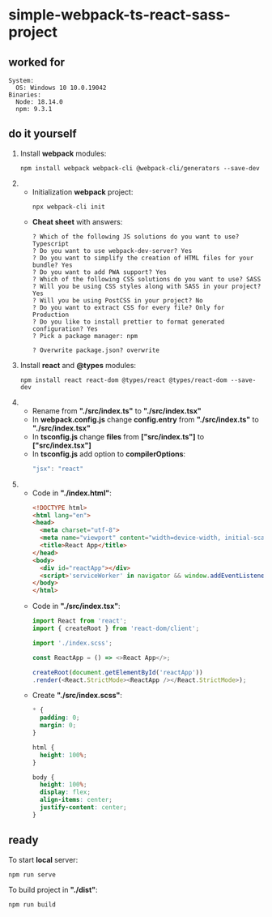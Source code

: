 # **simple-webpack-ts-react-sass-project**

## **worked for**
```
System:
  OS: Windows 10 10.0.19042
Binaries:
  Node: 18.14.0
  npm: 9.3.1
```
## **do it yourself**
1. Install **webpack** modules:
    ```
    npm install webpack webpack-cli @webpack-cli/generators --save-dev
    ```
2. 
    - Initialization **webpack** project:
        ```
        npx webpack-cli init
        ```
    - **Cheat sheet** with answers:
        ```
        ? Which of the following JS solutions do you want to use? Typescript
        ? Do you want to use webpack-dev-server? Yes
        ? Do you want to simplify the creation of HTML files for your bundle? Yes
        ? Do you want to add PWA support? Yes
        ? Which of the following CSS solutions do you want to use? SASS       
        ? Will you be using CSS styles along with SASS in your project? Yes
        ? Will you be using PostCSS in your project? No
        ? Do you want to extract CSS for every file? Only for Production
        ? Do you like to install prettier to format generated configuration? Yes
        ? Pick a package manager: npm

        ? Overwrite package.json? overwrite
        ```
3. Install **react** and **@types** modules:
    ```
    npm install react react-dom @types/react @types/react-dom --save-dev
    ```
4. 
    - Rename from **"./src/index.ts"** to **"./src/index.tsx"**
    - In **webpack.config.js** change **config.entry** from **"./src/index.ts"** to **"./src/index.tsx"**
    - In **tsconfig.js** change **files** from **["src/index.ts"]** to **["src/index.tsx"]**
    - In **tsconfig.js** add option to **compilerOptions**:
        ```javascript
        "jsx": "react"
        ```
5.  
    - Code in **"./index.html"**:
        ```html
        <!DOCTYPE html>
        <html lang="en">
        <head>
          <meta charset="utf-8">
          <meta name="viewport" content="width=device-width, initial-scale=1">
          <title>React App</title>
        </head>
        <body>
          <div id="reactApp"></div>
          <script>'serviceWorker' in navigator && window.addEventListener('load', () => navigator.serviceWorker.register('service-worker.js'));</script>
        </body>
        </html>
        ```
    - Code in **"./src/index.tsx"**:
        ```javascript
        import React from 'react';
        import { createRoot } from 'react-dom/client';

        import './index.scss';

        const ReactApp = () => <>React App</>;

        createRoot(document.getElementById('reactApp'))
        .render(<React.StrictMode><ReactApp /></React.StrictMode>);
        ```
    - Create **"./src/index.scss"**:
        ```css
        * {
          padding: 0;
          margin: 0;
        }

        html {
          height: 100%;
        }

        body {
          height: 100%;
          display: flex;
          align-items: center;
          justify-content: center;
        }
        ```
## **ready**
To start **local** server:
```
npm run serve
```
To build project in **"./dist"**:
```
npm run build
```